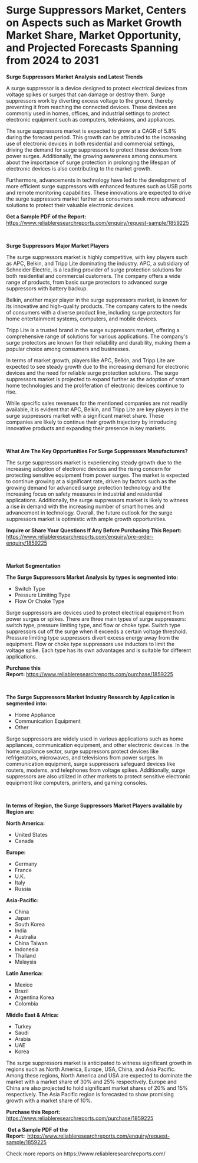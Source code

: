 <p><h1>Surge Suppressors Market, Centers on Aspects such as Market Growth Market Share, Market Opportunity, and Projected Forecasts Spanning from 2024 to 2031</h1></p><p><strong>Surge Suppressors Market Analysis and Latest Trends</strong></p>
<p><p>A surge suppressor is a device designed to protect electrical devices from voltage spikes or surges that can damage or destroy them. Surge suppressors work by diverting excess voltage to the ground, thereby preventing it from reaching the connected devices. These devices are commonly used in homes, offices, and industrial settings to protect electronic equipment such as computers, televisions, and appliances.</p><p>The surge suppressors market is expected to grow at a CAGR of 5.8% during the forecast period. This growth can be attributed to the increasing use of electronic devices in both residential and commercial settings, driving the demand for surge suppressors to protect these devices from power surges. Additionally, the growing awareness among consumers about the importance of surge protection in prolonging the lifespan of electronic devices is also contributing to the market growth.</p><p>Furthermore, advancements in technology have led to the development of more efficient surge suppressors with enhanced features such as USB ports and remote monitoring capabilities. These innovations are expected to drive the surge suppressors market further as consumers seek more advanced solutions to protect their valuable electronic devices.</p></p>
<p><strong>Get a Sample PDF of the Report:&nbsp;</strong> <a href="https://www.reliableresearchreports.com/enquiry/request-sample/1859225">https://www.reliableresearchreports.com/enquiry/request-sample/1859225</a></p>
<p>&nbsp;</p>
<p><strong>Surge Suppressors Major Market Players</strong></p>
<p><p>The surge suppressors market is highly competitive, with key players such as APC, Belkin, and Tripp Lite dominating the industry. APC, a subsidiary of Schneider Electric, is a leading provider of surge protection solutions for both residential and commercial customers. The company offers a wide range of products, from basic surge protectors to advanced surge suppressors with battery backup.</p><p>Belkin, another major player in the surge suppressors market, is known for its innovative and high-quality products. The company caters to the needs of consumers with a diverse product line, including surge protectors for home entertainment systems, computers, and mobile devices.</p><p>Tripp Lite is a trusted brand in the surge suppressors market, offering a comprehensive range of solutions for various applications. The company's surge protectors are known for their reliability and durability, making them a popular choice among consumers and businesses.</p><p>In terms of market growth, players like APC, Belkin, and Tripp Lite are expected to see steady growth due to the increasing demand for electronic devices and the need for reliable surge protection solutions. The surge suppressors market is projected to expand further as the adoption of smart home technologies and the proliferation of electronic devices continue to rise.</p><p>While specific sales revenues for the mentioned companies are not readily available, it is evident that APC, Belkin, and Tripp Lite are key players in the surge suppressors market with a significant market share. These companies are likely to continue their growth trajectory by introducing innovative products and expanding their presence in key markets.</p></p>
<p>&nbsp;</p>
<p><strong>What Are The Key Opportunities For Surge Suppressors Manufacturers?</strong></p>
<p><p>The surge suppressors market is experiencing steady growth due to the increasing adoption of electronic devices and the rising concern for protecting sensitive equipment from power surges. The market is expected to continue growing at a significant rate, driven by factors such as the growing demand for advanced surge protection technology and the increasing focus on safety measures in industrial and residential applications. Additionally, the surge suppressors market is likely to witness a rise in demand with the increasing number of smart homes and advancement in technology. Overall, the future outlook for the surge suppressors market is optimistic with ample growth opportunities.</p></p>
<p><strong>Inquire or Share Your Questions If Any Before Purchasing This Report:</strong> <a href="https://www.reliableresearchreports.com/enquiry/pre-order-enquiry/1859225">https://www.reliableresearchreports.com/enquiry/pre-order-enquiry/1859225</a></p>
<p>&nbsp;</p>
<p><strong>Market Segmentation</strong></p>
<p><strong>The Surge Suppressors Market Analysis by types is segmented into:</strong></p>
<p><ul><li>Switch Type</li><li>Pressure Limiting Type</li><li>Flow Or Choke Type</li></ul></p>
<p><p>Surge suppressors are devices used to protect electrical equipment from power surges or spikes. There are three main types of surge suppressors: switch type, pressure limiting type, and flow or choke type. Switch type suppressors cut off the surge when it exceeds a certain voltage threshold. Pressure limiting type suppressors divert excess energy away from the equipment. Flow or choke type suppressors use inductors to limit the voltage spike. Each type has its own advantages and is suitable for different applications.</p></p>
<p><strong>Purchase this Report:&nbsp;</strong><a href="https://www.reliableresearchreports.com/purchase/1859225">https://www.reliableresearchreports.com/purchase/1859225</a></p>
<p>&nbsp;</p>
<p><strong>The Surge Suppressors Market Industry Research by Application is segmented into:</strong></p>
<p><ul><li>Home Appliance</li><li>Communication Equipment</li><li>Other</li></ul></p>
<p><p>Surge suppressors are widely used in various applications such as home appliances, communication equipment, and other electronic devices. In the home appliance sector, surge suppressors protect devices like refrigerators, microwaves, and televisions from power surges. In communication equipment, surge suppressors safeguard devices like routers, modems, and telephones from voltage spikes. Additionally, surge suppressors are also utilized in other markets to protect sensitive electronic equipment like computers, printers, and gaming consoles.</p></p>
<p>&nbsp;</p>
<p><strong>In terms of Region, the Surge Suppressors Market Players available by Region are:</strong></p>
<p>
    <p> <strong> North America: </strong>
        <ul>
            <li>United States</li>
            <li>Canada</li>
        </ul>
        </p> 
    <p> <strong> Europe: </strong>
        <ul>
            <li>Germany</li>
            <li>France</li>
            <li>U.K.</li>
            <li>Italy</li>
            <li>Russia</li>
        </ul>
        </p> 
    <p> <strong> Asia-Pacific: </strong>
        <ul>
            <li>China</li>
            <li>Japan</li>
            <li>South Korea</li>
            <li>India</li>
            <li>Australia</li>
            <li>China Taiwan</li>
            <li>Indonesia</li>
            <li>Thailand</li>
            <li>Malaysia</li>
        </ul>
        </p> 
    <p> <strong> Latin America: </strong>
        <ul>
            <li>Mexico</li>
            <li>Brazil</li>
            <li>Argentina Korea</li>
            <li>Colombia</li>
        </ul>
        </p> 
    <p> <strong> Middle East & Africa: </strong>
        <ul>
            <li>Turkey</li>
            <li>Saudi</li>
            <li>Arabia</li>
            <li>UAE</li>
            <li>Korea</li>
        </ul>
    </p>
    </p>
<p><p>The surge suppressors market is anticipated to witness significant growth in regions such as North America, Europe, USA, China, and Asia Pacific. Among these regions, North America and USA are expected to dominate the market with a market share of 30% and 25% respectively. Europe and China are also projected to hold significant market shares of 20% and 15% respectively. The Asia Pacific region is forecasted to show promising growth with a market share of 10%.</p></p>
<p><strong>Purchase this Report: </strong><a href="https://www.reliableresearchreports.com/purchase/1859225">https://www.reliableresearchreports.com/purchase/1859225</a></p>
<p>&nbsp;<strong>Get a Sample PDF of the Report:&nbsp;&nbsp;</strong><a href="https://www.reliableresearchreports.com/enquiry/request-sample/1859225">https://www.reliableresearchreports.com/enquiry/request-sample/1859225</a></p>
<p><strong></strong></p>
<p>Check more reports on https://www.reliableresearchreports.com/</p>
